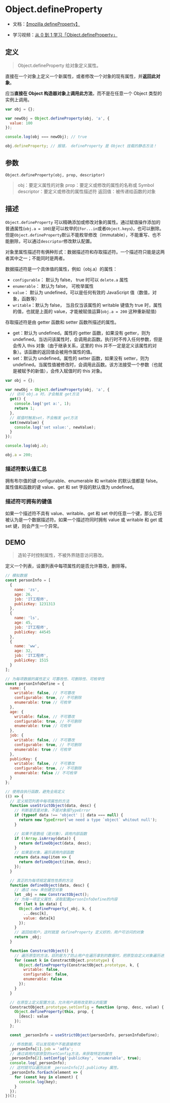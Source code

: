 # Object.defineProperty

- 文档：[【mozilla defineProperty】](https://developer.mozilla.org/zh-CN/docs/Web/JavaScript/Reference/Global_Objects/Object/defineProperty)

- 学习视频：[从 0 到 1 学习「Object.defineProperty」](https://www.bilibili.com/video/BV12z4y1U7no)

## 定义

> Object.defineProperty 给对象定义属性。

直接在一个对象上定义一个新属性，或者修改一个对象的现有属性，并**返回此对象**。

应当**直接在 Object 构造器对象上调用此方法**，而不是在任意一个 Object 类型的实例上调用。

```js
var obj = {};

var newObj = Object.defineProperty(obj, 'a', {
  value: 100
});

console.log(obj === newObj); // true

obj.defineProperty; // 报错， defineProperty 是 Object 挂载的静态方法！
```

## 参数

`Object.defineProperty(obj, prop, descriptor)`

> obj：要定义属性的对象
> prop：要定义或修改的属性的名称或 Symbol
> descriptor：要定义或修改的属性描述符
> 返回值：被传递给函数的对象

## 描述

`Object.defineProperty` 可以精确添加或修改对象的属性。通过赋值操作添加的普通属性(`obj.a = 100`)是可以枚举的(`for...in`或者`Object.keys`)，也可以删除。但是`Object.defineProperty`默认不能枚举修改（immutable），不能重写、也不能删除，可以通过`descriptor`修改默认配置。

对象里属性描述符有俩种形式：数据描述符和存取描述符。一个描述符只能是这两者其中之一；不能同时是两者。

数据描述符是一个具体值的属性，例如（obj.a）的属性：

- `configurable`： 默认为 false， true 时可以 `delete.a` 属性
- `enumerable`： 默认为 false， 可枚举属性
- `value`： 默认为 undefined，可以是任何有效的 JavaScript 值（数值，对象，函数等）
- `writable`：默认为 false， 当且仅当该属性的 writable 键值为 true 时，属性的值，也就是上面的 value，才能被赋值运算(`obj.a = 200` 这种重新赋值)

存取描述符是由 getter 函数和 setter 函数所描述的属性。

- get：默认为 undefined。属性的 getter 函数，如果没有 getter，则为 undefined。当访问该属性时，会调用此函数。执行时不传入任何参数，但是会传入 this 对象（由于继承关系，这里的 this 并不一定是定义该属性的对象）。该函数的返回值会被用作属性的值。
- set：默认为 undefined。属性的 setter 函数，如果没有 setter，则为 undefined。当属性值被修改时，会调用此函数。该方法接受一个参数（也就是被赋予的新值），会传入赋值时的 this 对象。

```js
var obj = {};

var newObj = Object.defineProperty(obj, 'a', {
  // 访问 obj.a 时，才会触发 get方法
  get() {
    console.log('get a:', 1);
    return 1;
  },
  // 赋值时触发set，不会触发 get方法
  set(newValue) {
    console.log('set value:', newValue);
  }
});

console.log(obj.a);

obj.a = 200;
```

### 描述符默认值汇总

拥有布尔值的键 configurable、enumerable 和 writable 的默认值都是 false。
属性值和函数的键 value、get 和 set 字段的默认值为 undefined。

### 描述符可拥有的键值

如果一个描述符不具有 value、writable、get 和 set 中的任意一个键，那么它将被认为是一个数据描述符。如果一个描述符同时拥有 value 或 writable 和 get 或 set 键，则会产生一个异常。

## DEMO

> 造轮子时控制属性，不被外界随意访问篡改。

定义一个列表，设置列表中每项属性的是否允许篡改，删除等。

```js
// 模拟数据
const personInfo = [
  {
    name: 'zs',
    age: 26,
    job: 'IT工程师',
    publicKey: 1231313
  },
  {
    name: 'ls',
    age: 45,
    job: 'IT工程师',
    publicKey: 44545
  },
  {
    name: 'ww',
    age: 32,
    job: 'IT工程师',
    publicKey: 1515
  }
];

// 为每项数据的属性定义 可篡改性、可删除性、可枚举性
const personInfoDefine = {
  name: {
    writable: false, // 不可篡改
    configurable: true, // 不可删除
    enumerable: true // 可枚举
  },
  age: {
    writable: false, // 不可篡改
    configurable: true, // 不可删除
    enumerable: true // 可枚举
  },
  job: {
    writable: false, // 不可篡改
    configurable: true, // 不可删除
    enumerable: true // 可枚举
  },
  publicKey: {
    writable: false, // 不可篡改
    configurable: true, // 不可删除
    enumerable: false // 不可枚举
  }
};

// 使用自执行函数，避免全局定义
(() => {
  // 定义规范列表中每项属性的方法
  function useStrictObject(data, desc) {
    // 判断是否是对象，不是对象报TypeError
    if (typeof data !== 'object' || data === null) {
      return new TypeError('we need a type `object` whitout null');
    }

    // 如果不是数组（是对象），调用内部函数
    if (!Array.isArray(data)) {
      return defineObject(data, desc);
    }
    // 如果是对象，遍历调用内部函数
    return data.map(item => {
      return defineObject(item, desc);
    });
  }

  // 真正的为每项规定属性性质的方法
  function defineObject(data, desc) {
    // 通过 new 来创建空对象
    let _obj = new ConstractObject();
    // 为每一项定义属性，读取配置personInfoDefine的内容
    for (let k in data) {
      Object.defineProperty(_obj, k, {
        ...desc[k],
        value: data[k]
      });
    }
    // 返回给用户，这时就是 defineProperty 定义好的，用户可访问的对象
    return _obj;
  }

  function ConstractObject() {
    // 遍历原型的方法，目的是为了防止用户在遍历拿到的数据时，把原型自定义对象遍历进去。
    for (const k in ConstractObject.prototype) {
      Object.defineProperty(ConstractObject.prototype, k, {
        writable: false,
        configurable: false,
        enumerable: false
      });
    }
  }

  // 在原型上定义配置方法，允许用户调用改变默认的配置
  ConstractObject.prototype.setConfig = function (prop, desc, value) {
    Object.defineProperty(this, prop, {
      [desc]: value
    });
  };

  const _personInfo = useStrictObject(personInfo, personInfoDefine);

  // 修改数据，可以发现用户不能直接修改
  _personInfo[1].job = 'adfa';
  // 通过调用内部原型的setConfig方法，来获取特定的属性
  _personInfo[2].setConfig('publicKey', 'enumerable', true);
  console.log(_personInfo);
  // 这时就可以遍历出来 _personInfo[2].publicKey 属性。
  _personInfo.forEach(element => {
    for (const key in element) {
      console.log(key);
    }
  });
})();
```
